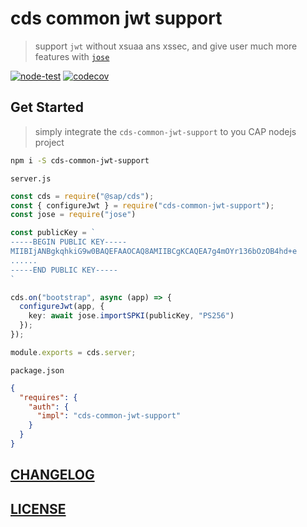 # cds common jwt support

> support `jwt` without xsuaa ans xssec, and give user much more features with [`jose`](https://github.com/panva/jose)

[![node-test](https://github.com/Soontao/cds-common-jwt-support/actions/workflows/nodejs.yml/badge.svg)](https://github.com/Soontao/cds-common-jwt-support/actions/workflows/nodejs.yml)
[![codecov](https://codecov.io/gh/Soontao/cds-common-jwt-support/branch/main/graph/badge.svg?token=LKyd87mOZw)](https://codecov.io/gh/Soontao/cds-common-jwt-support)


## Get Started

> simply integrate the `cds-common-jwt-support` to you CAP nodejs project


```bash
npm i -S cds-common-jwt-support
```


`server.js`


```ts
const cds = require("@sap/cds");
const { configureJwt } = require("cds-common-jwt-support");
const jose = require("jose")

const publicKey = `
-----BEGIN PUBLIC KEY-----
MIIBIjANBgkqhkiG9w0BAQEFAAOCAQ8AMIIBCgKCAQEA7g4mOYr136bOzOB4hd+e
......
-----END PUBLIC KEY-----
`

cds.on("bootstrap", async (app) => {
  configureJwt(app, {
    key: await jose.importSPKI(publicKey, "PS256")
  });
});

module.exports = cds.server;
```

`package.json`

```json
{
  "requires": {
    "auth": {
      "impl": "cds-common-jwt-support"
    }
  }
}
```

## [CHANGELOG](./CHANGELOG.md)

## [LICENSE](./LICENSE)
